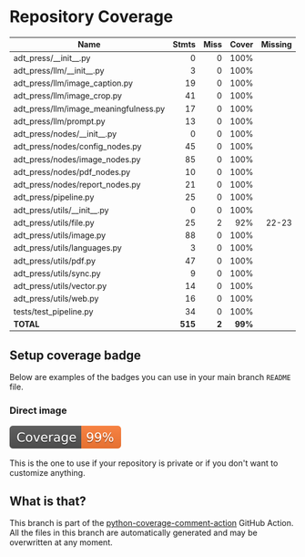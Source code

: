 # Repository Coverage



| Name                                    |    Stmts |     Miss |   Cover |   Missing |
|---------------------------------------- | -------: | -------: | ------: | --------: |
| adt\_press/\_\_init\_\_.py              |        0 |        0 |    100% |           |
| adt\_press/llm/\_\_init\_\_.py          |        3 |        0 |    100% |           |
| adt\_press/llm/image\_caption.py        |       19 |        0 |    100% |           |
| adt\_press/llm/image\_crop.py           |       41 |        0 |    100% |           |
| adt\_press/llm/image\_meaningfulness.py |       17 |        0 |    100% |           |
| adt\_press/llm/prompt.py                |       13 |        0 |    100% |           |
| adt\_press/nodes/\_\_init\_\_.py        |        0 |        0 |    100% |           |
| adt\_press/nodes/config\_nodes.py       |       45 |        0 |    100% |           |
| adt\_press/nodes/image\_nodes.py        |       85 |        0 |    100% |           |
| adt\_press/nodes/pdf\_nodes.py          |       10 |        0 |    100% |           |
| adt\_press/nodes/report\_nodes.py       |       21 |        0 |    100% |           |
| adt\_press/pipeline.py                  |       25 |        0 |    100% |           |
| adt\_press/utils/\_\_init\_\_.py        |        0 |        0 |    100% |           |
| adt\_press/utils/file.py                |       25 |        2 |     92% |     22-23 |
| adt\_press/utils/image.py               |       88 |        0 |    100% |           |
| adt\_press/utils/languages.py           |        3 |        0 |    100% |           |
| adt\_press/utils/pdf.py                 |       47 |        0 |    100% |           |
| adt\_press/utils/sync.py                |        9 |        0 |    100% |           |
| adt\_press/utils/vector.py              |       14 |        0 |    100% |           |
| adt\_press/utils/web.py                 |       16 |        0 |    100% |           |
| tests/test\_pipeline.py                 |       34 |        0 |    100% |           |
|                               **TOTAL** |  **515** |    **2** | **99%** |           |


## Setup coverage badge

Below are examples of the badges you can use in your main branch `README` file.

### Direct image

[![Coverage badge](https://github.com/unicef/adt-press/raw/python-coverage-comment-action-data/badge.svg)](https://github.com/unicef/adt-press/tree/python-coverage-comment-action-data)

This is the one to use if your repository is private or if you don't want to customize anything.



## What is that?

This branch is part of the
[python-coverage-comment-action](https://github.com/marketplace/actions/python-coverage-comment)
GitHub Action. All the files in this branch are automatically generated and may be
overwritten at any moment.